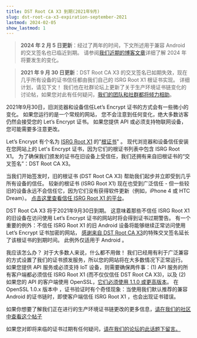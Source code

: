 ```yaml
---
title: DST Root CA X3 到期(2021年9月)
slug: dst-root-ca-x3-expiration-september-2021
lastmod: 2024-02-05
show_lastmod: 1
---
```


> **2024 年 2 月 5 日更新**：经过了两年的时间，下文所述用于兼容 Android 的交叉签名也已临近到期。 请参阅[我们近期的博客文章](https://letsencrypt.org/2023/07/10/cross-sign-expiration)详细了解 2024 年将要发生的变化。

> **2021 年 9 月 30 日更新**：DST Root CA X3 的交叉签名已如期失效，现在几乎所有设备的证书信任都由我们自己的 ISRG Root X1 根证书实现。 详细计划，请见下文！ 我们也在社群论坛上更新了关于生产环境证书链变化的讨论帖，如果您对此有任何疑问，[我们的团队和社群都将倾力相助](https://community.letsencrypt.org/t/production-chain-changes/150739/4)。

2021年9月30日，旧浏览器和设备信任Let’s Encrypt 证书的方式会有一些微小的变化。 如果您运行的是一个常规的网站， 您不会注意到任何变化，绝大多数访客仍然会接受您的 Let’s Encrypt 证书。 如果您提供 API 或必须支持物联网设备，您可能需要多注意更改。

Let’s Encrypt 有个名为 [ISRG Root X1][] 的"[根证书][]" 。 现代浏览器和设备信任安装在您网站上的 Let's Encrypt 证书，因为它们的根证书列表中包含 ISRG Root X1。 为了确保我们颁发的证书在旧设备上受信任，我们还拥有来自旧根证书的“交叉签名”：DST Root CA X3。

当我们开始签发时，旧的根证书 (DST Root CA X3) 帮助我们起步并立即受到几乎所有设备的信任。 较新的根证书 (ISRG Root X1) 现在也受到广泛信任 - 但一些较旧的设备永远不会信任它，因为它们没有获得软件更新（例如，iPhone 4 或 HTC Dream）。 [点击这里查看信任 ISRG Root X1 的平台][compatibility]。

DST Root CA X3 将于2021年9月30日到期。 这意味着那些不信任 ISRG Root X1 的旧设备在访问使用 Let’s Encrypt 证书的网站时将会得到证书过期警告。 有一个重要的例外：不信任 ISRG Root X1 的旧 Android 设备将能够继续正常访问使用 Let’s Encrypt 证书加密的网站， [感谢来自 DST Root CA X3][cross-sign]的特殊交叉签名延长了该根证书的到期时间。 此例外仅适用于 Android 。

我应该怎么办？ 对于大多数人来说，什么都不用做！ 我们已经用有利于广泛兼容的方式设置了我们的证书颁发服务，所以您的网站将在大多数情况下正常运行。 如果您提供 API 服务或必须支持 IoT 设备，则需要确保两件事：(1) API 服务的所有客户端都必须信任 ISRG Root X1 (而不仅仅信任 DST Root CA X3)，以及 (2) 如果您的 API 的客户端使用 OpenSSL，[它们必须使用 1.1.0 或更高版本][openssl]。 在 OpenSSL 1.0.x 版本中 ，证书验证时有个奇怪现象：当使用我们默认推荐的兼容 Android 的证书链时，即使客户端信任 ISRG Root X1 ，也会出现证书错误。

如果你想要了解我们正在进行的生产环境证书链更改的更多信息，[请在我们的社区中查看这个帖子][production]

如果您对即将来临的证书过期有任何疑问，[请在我们的论坛的此话题下留言。][forum]

[根证书]: /docs/glossary/#def-root
[ISRG Root X1]: /certificates/
[cross-sign]: /2020/12/21/extending-android-compatibility.html
[openssl]: https://community.letsencrypt.org/t/openssl-client-compatibility-changes-for-let-s-encrypt-certificates/143816
[forum]: https://community.letsencrypt.org/t/help-thread-for-dst-root-ca-x3-expiration-september-2021/149190
[compatibility]: /docs/cert-compat/
[production]: https://community.letsencrypt.org/t/production-chain-changes/150739
